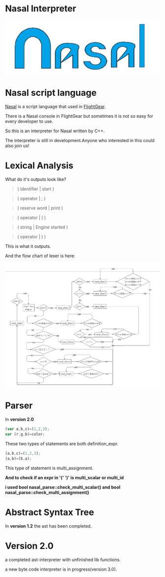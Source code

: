 # Nasal Interpreter

[![nasal_new_logo](pic/nasal.png?raw=true)](http://wiki.flightgear.org/File:Nasallogo3.png)

# Nasal script language

[Nasal](http://wiki.flightgear.org/Nasal_scripting_language) is a script language that used in [FlightGear](https://www.flightgear.org/).

There is a Nasal console in FlightGear but sometimes it is not so easy for every developer to use.

So this is an interpreter for Nasal written by C++.

The interpreter is still in development.Anyone who interested in this could also join us!
  
# Lexical Analysis
  
What do it's outputs look like?

> ( identifier   | start )

> ( operator     | ; )

> ( reserve word | print )

> ( operator     | ( )

> ( string       | Engine started )

> ( operator     | ) )

This is what it outputs.

And the flow chart of lexer is here:

[![nasal_lexer.png](pic/nasal_lexer.png?raw=true)](https://github.com/ValKmjolnir/Nasal-Interpreter/blob/master/pic/nasal_lexer.png)

# Parser

In __version 2.0__
```javascript
(var a,b,c)=(1,2,3);
var (r,g,b)=color;
```
These two types of statements are both definition_expr.

```javascript
(a,b,c)=(1,2,3);
(a,b)=(b,a);
```
This type of statement is multi_assignment.

__And to check if an expr in '(' ')' is multi_scalar or multi_id__

__i used bool nasal_parse::check_multi_scalar() and bool nasal_parse::check_multi_assignment()__

# Abstract Syntax Tree

In __version 1.2__ the ast has been completed.

# Version 2.0

a completed ast-interpreter with unfinished lib functions.

a new byte code interpreter is in progress(version 3.0).
